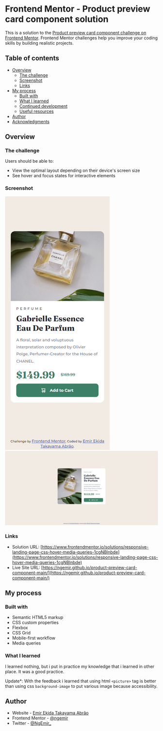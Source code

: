 # Frontend Mentor - Product preview card component solution

This is a solution to the [Product preview card component challenge on Frontend Mentor](https://www.frontendmentor.io/challenges/product-preview-card-component-GO7UmttRfa). Frontend Mentor challenges help you improve your coding skills by building realistic projects. 

## Table of contents

- [Overview](#overview)
  - [The challenge](#the-challenge)
  - [Screenshot](#screenshot)
  - [Links](#links)
- [My process](#my-process)
  - [Built with](#built-with)
  - [What I learned](#what-i-learned)
  - [Continued development](#continued-development)
  - [Useful resources](#useful-resources)
- [Author](#author)
- [Acknowledgments](#acknowledgments)

## Overview
### The challenge

Users should be able to:

- View the optimal layout depending on their device's screen size
- See hover and focus states for interactive elements

### Screenshot

![Mobile](./images/Print/mobile.png)
![Desktop](./images/Print/desktop.png)

### Links

- Solution URL: [https://www.frontendmentor.io/solutions/responsive-landing-page-css-hover-media-queries-1cgNBlnbde](https://www.frontendmentor.io/solutions/responsive-landing-page-css-hover-media-queries-1cgNBlnbde)
- Live Site URL: [https://ngemir.github.io/product-preview-card-component-main/](https://ngemir.github.io/product-preview-card-component-main/)

## My process

### Built with

- Semantic HTML5 markup
- CSS custom properties
- Flexbox
- CSS Grid
- Mobile-first workflow
- Media queries


### What I learned

I learned nothing, but i put in practice my knowledge that i learned in other place. It was a good practice.

Update*: With the feedback i learned that using html ``<picture>`` tag is better than using css ``background-image`` to put various image because accessibility. 

## Author

- Website - [Emir Ekida Takayama Abrão](https://linktr.ee/emirng)
- Frontend Mentor - [@ngemir](https://www.frontendmentor.io/profile/ngemir)
- Twitter - [@NgEmir_](https://twitter.com/NgEmir_)
